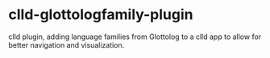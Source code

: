 # clld-glottologfamily-plugin
clld plugin, adding language families from Glottolog to a clld app to allow for better navigation and visualization.
